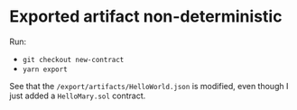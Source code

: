 # Exported artifact non-deterministic

Run:

- `git checkout new-contract`
- `yarn export`

See that the `/export/artifacts/HelloWorld.json` is modified, even though I just added a `HelloMary.sol` contract.

